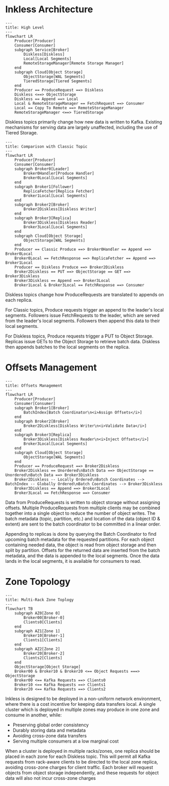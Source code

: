 
# Inkless Architecture
```mermaid
---
title: High Level
---
flowchart LR
    Producer[Producer]
    Consumer[Consumer]
    subgraph Service[Broker]
        Diskless[Diskless]
        Local[Local Segments]
        RemoteStorageManager[Remote Storage Manager]
    end
    subgraph Cloud[Object Storage]
        ObjectStorage[WAL Segments]
        TieredStorage[Tiered Segments]
    end
    Producer == ProduceRequest ==> Diskless
    Diskless <==> ObjectStorage
    Diskless == Append ==> Local 
    Local & RemoteStorageManager == FetchRequest ==> Consumer
    Local == Copy To Remote ==> RemoteStorageManager 
    RemoteStorageManager <==> TieredStorage
```

Diskless topics primarily change how new data is written to Kafka.
Existing mechanisms for serving data are largely unaffected, including the use of Tiered Storage.

```mermaid
---
title: Comparison with Classic Topic
---
flowchart LR
    Producer[Producer]
    Consumer[Consumer]
    subgraph Broker0[Leader]
        Broker0Handler[Produce Handler]
        Broker0Local[Local Segments]
    end
    subgraph Broker1[Follower]
        ReplicaFetcher[Replica Fetcher]
        Broker1Local[Local Segments]
    end
    subgraph Broker2[Broker]
        Broker2Diskless[Diskless Writer]
    end
    subgraph Broker3[Replica]
        Broker3Diskless[Diskless Reader]
        Broker3Local[Local Segments]
    end
    subgraph Cloud[Object Storage]
        ObjectStorage[WAL Segments]
    end
    Producer == Classic Produce ==> Broker0Handler == Append ==> Broker0Local
    Broker0Local == FetchResponse ==> ReplicaFetcher == Append ==> Broker1Local
    Producer == Diskless Produce ==> Broker2Diskless
    Broker2Diskless == PUT ==> ObjectStorage == GET ==> Broker3Diskless
    Broker3Diskless == Append ==> Broker3Local
    Broker1Local & Broker3Local == FetchResponse ==> Consumer
```
Diskless topics change how ProduceRequests are translated to appends on each replica.

For Classic topics, Produce requests trigger an append to the leader's local segments.
Followers issue FetchRequests to the leader, which are served from the leader's local segments.
Followers then append this data to their local segments.

For Diskless topics, Produce requests trigger a PUT to Object Storage.
Replicas issue  GETs to the Object Storage to retrieve batch data.
Diskless then appends batches to the local segments on the replica.

# Offsets Management

```mermaid
---
title: Offsets Management
---
flowchart LR
    Producer[Producer]
    Consumer[Consumer]
    subgraph Broker1[Broker]
        BatchIndex[Batch Coordinator\n<i>Assign Offsets</i>]
    end
    subgraph Broker2[Broker]
        Broker2Diskless[Diskless Writer\n<i>Validate Data</i>]
    end
    subgraph Broker3[Replica]
        Broker3Diskless[Diskless Reader\n<i>Inject Offsets</i>]
        Broker3Local[Local Segments]
    end
    subgraph Cloud[Object Storage]
        ObjectStorage[WAL Segments]
    end
    Producer == ProduceRequest ==> Broker2Diskless
    Broker2Diskless == Unordered\nBatch Data ==> ObjectStorage == Unordered\nBatch Data ==> Broker3Diskless
    Broker2Diskless -- Locally Ordered\nBatch Coordinates --> BatchIndex -- Globally Ordered\nBatch Coordinates --> Broker3Diskless
    Broker3Diskless == Append ==> Broker3Local
    Broker3Local == FetchResponse ==> Consumer
```

Data from ProduceRequests is written to object storage without assigning offsets.
Multiple ProduceRequests from multiple clients may be combined together into a single object to reduce the number of object writes.
The batch metadata (topic, partition, etc.) and location of the data (object ID & extent) are sent to the batch coordinator to be committed in a linear order.

Appending to replicas is done by querying the Batch Coordinator to find upcoming batch metadata for the requested partitions. 
For each object containing needed data, the object is read from object storage and then split by partition.
Offsets for the returned data are inserted from the batch metadata, and the data is appended to the local segments. 
Once the data lands in the local segments, it is available for consumers to read.

# Zone Topology
```mermaid
---
title: Multi-Rack Zone Toplogy
---
flowchart TB
    subgraph AZ0[Zone 0]
        Broker00[Broker-0]
        Clients0[Clients]
    end
    subgraph AZ1[Zone 1]
        Broker10[Broker-1]
        Clients1[Clients]
    end
    subgraph AZ2[Zone 2]
        Broker20[Broker-2]
        Clients2[Clients]
    end
    ObjectStorage[Object Storage]
    Broker00 & Broker10 & Broker20 <== Object Requests ===> ObjectStorage
    Broker00 <== Kafka Requests ==> Clients0
    Broker10 <== Kafka Requests ==> Clients1
    Broker20 <== Kafka Requests ==> Clients2
```

Inkless is designed to be deployed in a non-uniform network environment, where there is a cost incentive for keeping data transfers local.
A single cluster which is deployed in multiple zones may produce in one zone and consume in another, while:

* Preserving global order consistency
* Durably storing data and metadata
* Avoiding cross-zone data transfers
* Serving multiple consumers at a low marginal cost

When a cluster is deployed in multiple racks/zones, one replica should be placed in each zone for each Diskless topic.
This will permit all Kafka requests from rack-aware clients to be directed to the local zone replica, avoiding cross-zone charges for client traffic.
Each broker will request objects from object storage independently, and these requests for object data will also not incur cross-zone charges

